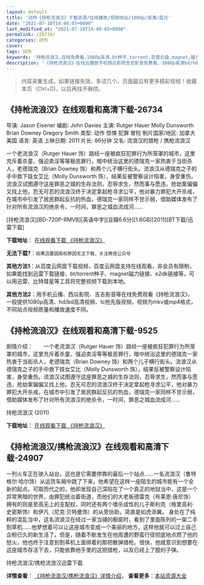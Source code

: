 ```yaml
---
layout: default
title: '动作《持枪流浪汉》下载资源/在线播放/视频地址/1080p/高清/蓝光'
date: "2021-07-10T14:40:05+0800"
last_modified_at: "2021-07-10T14:40:05+0800"
permalink: /26734/
categories: 动作
cover:
tags: 动作
keywords: '持枪流浪汉,在线免费看,1080p高清,bt种子,torrent,百度云盘,magnet,磁力链,迅雷下载资源'
description: '《持枪流浪汉》在线云播放手机西瓜影院吉吉影音免费看，1080p高清bd/hd未删减完整版和tc抢先枪版，mkv/mp4格式，附带bt/torrent种子、magnet/磁力链、百度云盘、网盘资源迅雷下载链接'
---
```


>内容采集生成，如果链接失效，多试几个，页面最后有更多精彩视频！收藏本页（Ctrl+D)，以后再找不麻烦。


## 《持枪流浪汉》在线观看和高清下载-26734

导演: Jason Eisener 编剧: John Davies 主演: Rutger Hauer Molly Dunsworth Brian Downey Gregory Smith 类型: 动作 惊悚 犯罪 冒险 制片国家/地区: 加拿大 美国 语言: 英语 上映日期: 2011 片长: 86分钟 又名: 流浪汉的猎枪 / 携枪流浪汉

一个老流浪汉（Rutger Hauer 饰）路经一座被疯狂犯罪行为所笼罩的城市，这里充斥着杀童、强迫卖淫等等极恶罪行，暗中统治这里的德瑞克一家热衷于当街杀人，老德瑞克（Brian Downey 饰）和两个儿子横行街头。流浪汉从德瑞克之子的手中救下妓女艾比（Molly Dunsworth 饰），结果反被警察设计陷害，身受重伤。流浪汉试图遵守这座罪恶之城的生存法则，忍辱求生，然而事与愿违，抢劫案偏偏又找上他，忍无可忍的流浪汉终于决定拿起枪寻求公平，他对暴力罪犯大开杀戒，在城市中引发了居民群起反抗的热血，德瑞克一家同样不甘示弱，借助媒体发布了针对所有流浪汉的绝杀令，一时间，罪恶之城血流成河……


[持枪流浪汉][BD-720P-RMVB][英语中字][豆瓣6.6分][1.6GB][2011][BT下载/迅雷下载]

**下载地址**： [在线观看下载 《持枪流浪汉》](https://www.btdx8.com/torrent/hobo_with_a_shotgun_2011.html) 


**无法下载?**：`如果迅雷因版权原因无法下载，关注微信公众号 `

**其他方法1**：从百度云网盘下载视频，百度云网盘支持在线观看，非会员有限制，如果能找到迅雷下载链接、bt/torrent种子、magnet磁力链接、e2dk链接等，可以用迅雷、比特彗星等工具将完整视频下载到本地。

**其他方法2**：用手机云播、西瓜影院、吉吉影音等在线免费观看《持枪流浪汉》，一般提供1080p高清、hd/bd高清视频、tc抢先版视频，视频为mkv或mp4格式，不同站点视频质量和播放速度不同。


## 《持枪流浪汉》在线观看和高清下载-9525

剧情介绍：　　一个老流浪汉（Rutger Hauer 饰）路经一座被疯狂犯罪行为所笼罩的城市，这里充斥着杀童、强迫卖淫等等极恶罪行，暗中统治这里的德瑞克一家热衷于当街杀人，老德瑞克（Brian Downey 饰）和两个儿子横行街头。流浪汉从德瑞克之子的手中救下妓女艾比（Molly Dunsworth 饰），结果反被警察设计陷害，身受重伤。流浪汉试图遵守这座罪恶之城的生存法则，忍辱求生，然而事与愿违，抢劫案偏偏又找上他，忍无可忍的流浪汉终于决定拿起枪寻求公平，他对暴力罪犯大开杀戒，在城市中引发了居民群起反抗的热血，德瑞克一家同样不甘示弱，借助媒体发布了针对所有流浪汉的绝杀令，一时间，罪恶之城血流成河……


持枪流浪汉 (2011)

**下载地址**： [在线观看下载 《持枪流浪汉》](https://www.btbtdy.me/btdy/dy9359.html) 


## 《持枪流浪汉/携枪流浪汉》在线观看和高清下载-24907

一列火车正在驶入站台，这也是它需要停靠的最后一个站点&hellip;…一名流浪汉（鲁特格尔&middot;哈尔饰）从运货车厢中跳了下来，他希望在这样一座陌生的城市能有一个全新的起点。可取而代之的，他却发现自己深陷在了一个真正的地狱当中，这是一个异常黑暗的世界，由罪犯统治着街道，而他们的大老板德雷克（布莱恩&middot;唐尼饰）拥有的则是至高无上的支配权，同时还有两个嗜杀成性的儿子斯利克（格里高利·史密斯饰）和伊凡（尼克&middot;贝特曼饰）的从旁协助，简直是如虎添翼。 身处在了纯粹的混乱当中，这名流浪汉在经过一家当铺的橱窗时，看到了里面陈列的一架二手割草机……他梦想着可以让这座城市变成一个美丽的地方，这样他就可以过上自己企盼已久的新生活了。但是，随着不断发生在他周遭的野蛮行径彻底地点燃了他的怒火，他也终于注意到割草机上面绑着的那把散弹猎枪。很快，他就意识到想要在这座城市存活下去，只能依靠他手里的这把猎枪，以及已经上了膛的子弹。


持枪流浪汉/携枪流浪汉迅雷下载

**详情查看**： [《持枪流浪汉/携枪流浪汉》详情介绍](/movie/24907/)， **查看更多**：[本站资源大全](/movie/t/all/)


